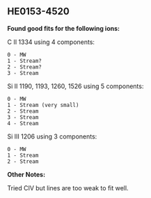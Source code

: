 ## HE0153-4520
**Found good fits for the following ions:**

C II 1334 using 4 components:
```
0 - MW
1 - Stream?
2 - Stream?
3 - Stream 
```

Si II 1190, 1193, 1260, 1526 using 5 components:
```
0 - MW
1 - Stream (very small)
2 - Stream
3 - Stream
4 - Stream
```

Si III 1206 using 3 components:
``` 
0 - MW
1 - Stream
2 - Stream
```


**Other Notes:**

Tried CIV but lines are too weak to fit well.